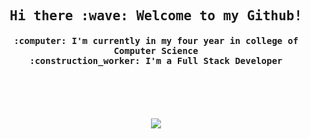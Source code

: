 <h2 align="center"><samp> Hi there :wave: Welcome to my Github! </samp></h3>

<h4 align="center"><samp> :computer: I'm currently in my four year in college of Computer Science </samp><br>
<samp> :construction_worker: I'm a Full Stack Developer </samp></h3>
 


<br><br><br> 

<p align="center">
<a href="https://www.linkedin.com/in/eduardo-michel-939b32175/">
<img src="https://img.shields.io/badge/LinkedIn-0077B5?style=for-the-badge&logo=linkedin&logoColor=white">
</a>
</p>


